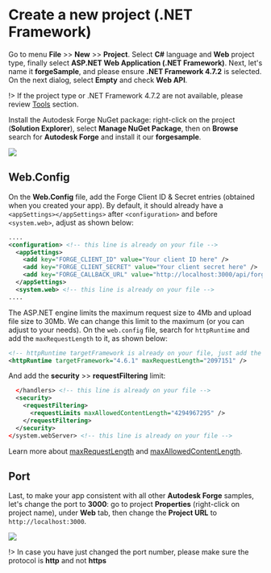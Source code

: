 # Create a new project (.NET Framework)

Go to menu **File** >> **New** >> **Project**. Select **C#** language and **Web** project type, finally select **ASP.NET Web Application (.NET Framework)**. Next, let's name it **forgeSample**, and please ensure **.NET Framework 4.7.2** is selected. On the next dialog, select **Empty** and check **Web API**.

!> If the project type or .NET Framework 4.7.2 are not available, please review [Tools](environment/tools/net) section.

Install the Autodesk Forge NuGet package: right-click on the project (**Solution Explorer**), select **Manage NuGet Package**, then on **Browse** search for **Autodesk Forge** and install it our **forgesample**. 

![](_media/net/create_project_webapi.gif) 

## Web.Config

On the **Web.Config** file, add the Forge Client ID & Secret entries (obtained when you created your app). By default, it should already have a `<appSettings></appSettings>` after `<configuration>` and before `<system.web>`, adjust as shown below:

```xml
....
<configuration> <!-- this line is already on your file -->
  <appSettings>
    <add key="FORGE_CLIENT_ID" value="Your client ID here" />
    <add key="FORGE_CLIENT_SECRET" value="Your client secret here" />
    <add key="FORGE_CALLBACK_URL" value="http://localhost:3000/api/forge/callback/oauth" />
  </appSettings>
  <system.web> <!-- this line is already on your file -->
....
```

The ASP.NET engine limits the maximum request size to 4Mb and upload file size to 30Mb. We can change this limit to the maximum (or you can adjust to your needs). On the `web.config` file, search for `httpRuntime` and add the `maxRequestLength` to it, as shown below:

```xml
<!-- httpRuntime targetFramework is already on your file, just add the maxRequestLength -->
<httpRuntime targetFramework="4.6.1" maxRequestLength="2097151" />
```

And add the **security** >> **requestFiltering** limit:

```xml
  </handlers> <!-- this line is already on your file -->
  <security>
    <requestFiltering>
      <requestLimits maxAllowedContentLength="4294967295" />
    </requestFiltering>
  </security>
</system.webServer> <!-- this line is already on your file -->
```

Learn more about [maxRequestLength](https://msdn.microsoft.com/en-us/library/system.web.configuration.httpruntimesection.maxrequestlength.aspx) and [maxAllowedContentLength](https://msdn.microsoft.com/en-us/library/ms689462.aspx). 

## Port

Last, to make your app consistent with all other **Autodesk Forge** samples, let's change the port to **3000**: go to project **Properties** (right-click on project name), under **Web** tab, then change the **Project URL** to `http://localhost:3000`.

![](_media/net/port.png)

!> In case you have just changed the port number, please make sure the protocol is **http** and not **https**

 

